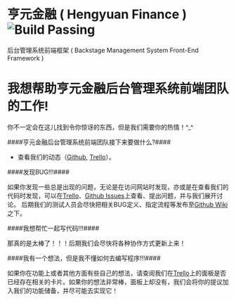 亨元金融 ( Hengyuan Finance ) ![Build Passing](http://img.shields.io/travis/joyent/node/v0.6.svg)
=================================================================================================
后台管理系统前端框架 ( Backstage Management System Front-End Framework )



我想帮助亨元金融后台管理系统前端团队的工作!
===========================================

你不一定会在这儿找到令你惊讶的东西，但是我们需要你的热情！^_^

####亨元金融后台管理系统前端团队接下来要做什么?####

* 查看我们的动态（[Github](http://goo.gl/QUfElJ '点击查看'), [Trello](http://goo.gl/RKSxNV '点击查看')）。

####发现BUG!!!####

如果你发现一些总是出现的问题，无论是在访问网站时发现，亦或是在查看我们的代码时发现，可以在[Trello](http://goo.gl/RKSxNV '点击查看')、[Github Issues](http://goo.gl/m7ejqa '点击查看')上查看、提出问题，并与我们展开讨论。
后期我们的测试人员会尽快把相关BUG定义、指定流程等发布至[Github Wiki](http://goo.gl/hwhdHg '点击查看')之下。

####我想帮忙一起写代码!!!####

那真的是太棒了！！！后期我们会尽快将各种协作方式更新上来！

####我有一个想法，但是我不懂如何去编写程序!!!####

如果你在功能上或者其他方面有些自己的想法，请查阅我们在[Trello](http://goo.gl/RKSxNV '点击查看')上的面板是否已经存在相关的卡片。如果你的想法非常棒，面板上却没有，我们会将你的提议加入我们的功能储备，并尽可能去实现它！
